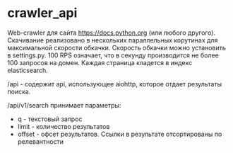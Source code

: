 # crawler_api
Web-crawler для сайта https://docs.python.org (или любого другого).
Скачивание реализовано в нескольких параллельных корутинах для максимальной скорости обкачки. Скорость обкачки можно установить в settings.py. 100 RPS означает, что в секунду производится не более 100 запросов на домен. Каждая страница кладется в индекс elasticsearch.

/api - содержит api, использующее aiohttp, которое отдает результаты поиска.

/api/v1/search принимает параметры:
- q - текстовый запрос
- limit - количество результатов
- offset - офсет результатов. Ссылки в результате отсортированы по релевантности